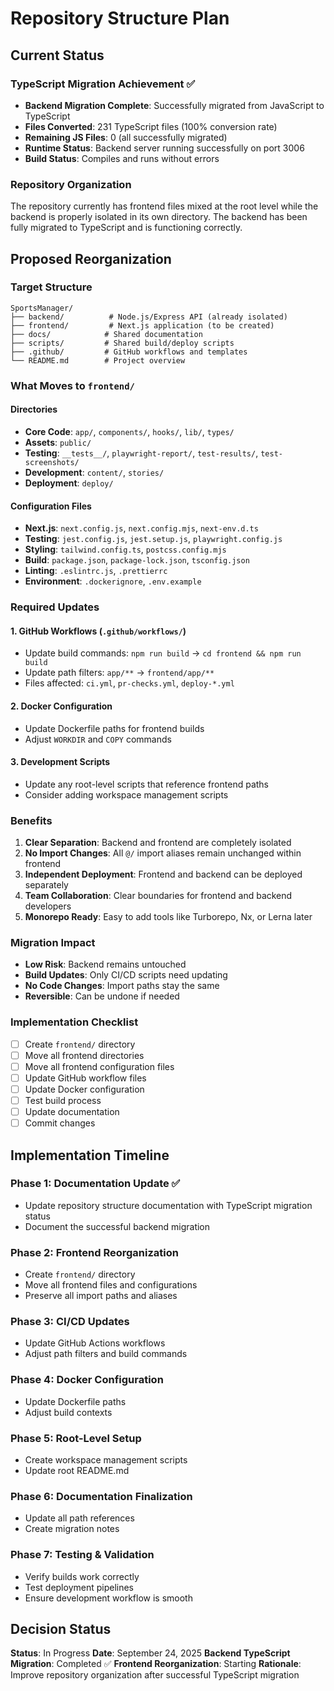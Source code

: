 # Repository Structure Plan

## Current Status

### TypeScript Migration Achievement ✅
- **Backend Migration Complete**: Successfully migrated from JavaScript to TypeScript
- **Files Converted**: 231 TypeScript files (100% conversion rate)
- **Remaining JS Files**: 0 (all successfully migrated)
- **Runtime Status**: Backend server running successfully on port 3006
- **Build Status**: Compiles and runs without errors

### Repository Organization
The repository currently has frontend files mixed at the root level while the backend is properly isolated in its own directory. The backend has been fully migrated to TypeScript and is functioning correctly.

## Proposed Reorganization

### Target Structure
```
SportsManager/
├── backend/          # Node.js/Express API (already isolated)
├── frontend/         # Next.js application (to be created)
├── docs/            # Shared documentation
├── scripts/         # Shared build/deploy scripts
├── .github/         # GitHub workflows and templates
└── README.md        # Project overview
```

### What Moves to `frontend/`

#### Directories
- **Core Code**: `app/`, `components/`, `hooks/`, `lib/`, `types/`
- **Assets**: `public/`
- **Testing**: `__tests__/`, `playwright-report/`, `test-results/`, `test-screenshots/`
- **Development**: `content/`, `stories/`
- **Deployment**: `deploy/`

#### Configuration Files
- **Next.js**: `next.config.js`, `next.config.mjs`, `next-env.d.ts`
- **Testing**: `jest.config.js`, `jest.setup.js`, `playwright.config.js`
- **Styling**: `tailwind.config.ts`, `postcss.config.mjs`
- **Build**: `package.json`, `package-lock.json`, `tsconfig.json`
- **Linting**: `.eslintrc.js`, `.prettierrc`
- **Environment**: `.dockerignore`, `.env.example`

### Required Updates

#### 1. GitHub Workflows (`.github/workflows/`)
- Update build commands: `npm run build` → `cd frontend && npm run build`
- Update path filters: `app/**` → `frontend/app/**`
- Files affected: `ci.yml`, `pr-checks.yml`, `deploy-*.yml`

#### 2. Docker Configuration
- Update Dockerfile paths for frontend builds
- Adjust `WORKDIR` and `COPY` commands

#### 3. Development Scripts
- Update any root-level scripts that reference frontend paths
- Consider adding workspace management scripts

### Benefits

1. **Clear Separation**: Backend and frontend are completely isolated
2. **No Import Changes**: All `@/` import aliases remain unchanged within frontend
3. **Independent Deployment**: Frontend and backend can be deployed separately
4. **Team Collaboration**: Clear boundaries for frontend and backend developers
5. **Monorepo Ready**: Easy to add tools like Turborepo, Nx, or Lerna later

### Migration Impact

- **Low Risk**: Backend remains untouched
- **Build Updates**: Only CI/CD scripts need updating
- **No Code Changes**: Import paths stay the same
- **Reversible**: Can be undone if needed

### Implementation Checklist

- [ ] Create `frontend/` directory
- [ ] Move all frontend directories
- [ ] Move all frontend configuration files
- [ ] Update GitHub workflow files
- [ ] Update Docker configuration
- [ ] Test build process
- [ ] Update documentation
- [ ] Commit changes

## Implementation Timeline

### Phase 1: Documentation Update ✅
- Update repository structure documentation with TypeScript migration status
- Document the successful backend migration

### Phase 2: Frontend Reorganization
- Create `frontend/` directory
- Move all frontend files and configurations
- Preserve all import paths and aliases

### Phase 3: CI/CD Updates
- Update GitHub Actions workflows
- Adjust path filters and build commands

### Phase 4: Docker Configuration
- Update Dockerfile paths
- Adjust build contexts

### Phase 5: Root-Level Setup
- Create workspace management scripts
- Update root README.md

### Phase 6: Documentation Finalization
- Update all path references
- Create migration notes

### Phase 7: Testing & Validation
- Verify builds work correctly
- Test deployment pipelines
- Ensure development workflow is smooth

## Decision Status

**Status**: In Progress
**Date**: September 24, 2025
**Backend TypeScript Migration**: Completed ✅
**Frontend Reorganization**: Starting
**Rationale**: Improve repository organization after successful TypeScript migration